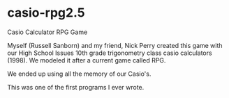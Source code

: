 casio-rpg2.5
============

Casio Calculator RPG Game

Myself (Russell Sanborn) and my friend, Nick Perry created this game with our High School Issues 10th grade trigonometry class casio calculators (1998). We modeled it after a current game called RPG. 

We ended up using all the memory of our Casio's.

This was one of the first programs I ever wrote.
